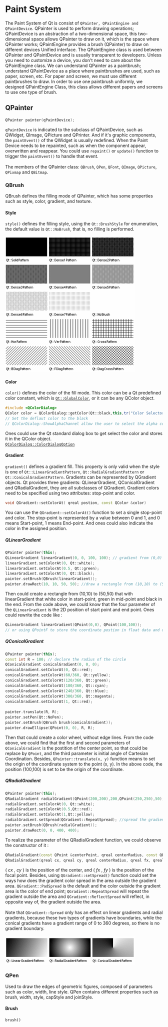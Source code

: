 # Paint System
The Paint System of Qt is consist of `QPainter, QPaintEngine and QPaintDevice`. QPainter is used to perform drawing operations; QPaintDevice is an abstraction of a two-dimensional space, this two-dimensional space allows QPainter to draw on it, which is the space where QPainter works; QPaintEngine provides a brush (QPainter) to draw on different devices Unified interface. The QPaintEngine class is used between QPainter and QPaintDevice and is usually transparent to developers. Unless you need to customize a device, you don't need to care about the QPaintEngine class. We can understand QPainter as a paintbrush; understand QPaintDevice as a place where paintbrushes are used, such as paper, screen, etc. For paper and screen, we must use different paintbrushes to draw. In order to use one paintbrush uniformly, we designed QPaintEngine Class, this class allows different papers and screens to use one type of brush.


## QPainter
```cpp
QPainter painter(qPaintDevice);
```
`qPaintDevice` is indicated to the subclass of QPaintDevice, such as QWidget, QImage, QPicture and QPrinter. And if it's graphic components, the `paintEvent()` of the QWidget is usually redefined. When the Paint Device needs to be repainted, such as when the component appear, overwritten and reappear. You could use `repaint()` or `update()` function to trigger the `paintEvent()` to handle that event.<br>
<br>
The members of the QPainter class: `QBrush`, `QPen`, `QFont`, `QImage`, `QPicture`, `QPixmap` and `QBitmap`.
### QBrush
QBrush defines the filling mode of QPainter, which has some properties such as style, color, gradient, and texture.
#### Style
`style()` defines the filling style, using the `Qt::BrushStyle` for enumeration, the default value is `Qt::NoBrush`, that is, no filling is performed.<br><br>
![image](https://raw.githubusercontent.com/KoKoLates/QT_learning/main/note/images/QBrushStyle.png)
#### Color
`color()` defines the color of the fill mode. This color can be a Qt predefined color constant, which is [`Qt::GlobalColor`](https://doc.qt.io/qt-5/qt.html#GlobalColor-enum), or it can be any QColor object.
```cpp
#include <QColorDialog>
QColor color = QColorDialog::getColor(Qt::black,this,tr("Color Selector"),QColorDialog::ShowAlphaChannel);
// Set the deflaut color to the black
// QColorDialog::ShowAlphaChannel allow the user to select the alpha component of a color.
```
Ones could use the Qt standard dialog box to get select the color and stores it in the QColor object.<br>
[`QColorDialog::ColorDialogOption`](https://doc.qt.io/qt-5/qcolordialog.html#ColorDialogOption-enum)
#### Gradient
`gradient()` defines a gradient fill. This property is only valid when the style is one of `Qt::LinearGradientPattern`, `Qt::RadialGradientPattern` or `Qt::ConicalGradientPattern`. Gradients can be represented by QGradient objects. Qt provides three gradients: QLinearGradient, QConicalGradient and QRadialGradient, they are all subclasses of QGradient. Gradient colors need to be specified using two attributes: stop-point and color. 
```cpp
void QGradient::setColorAt( qreal postion, const QColor &color)
```
You can use the `QGradient::setColorAt()` function to set a single stop-point and color. The stop-point is represented by a value between 0 and 1, and 0 means Start-point, 1 means End-point. And ones could also indicate the color in the assigned position.<br>
##### QLinearGradient 
```cpp
QPainter painter(this);
QLinearGradient linearGradient(0, 0, 100, 100); // gradient from (0,0) to (100,100)
linearGradient.setColorAt(0, Qt::white);
linearGradient.setColorAt(0.5, Qt::green);
linearGradient.setColorAt(0, Qt::black);
painter.setBrush(QBrush(linearGradient));
painter.drawRect(10, 10, 50, 50); //draw a rectangle from (10,10) to (50,50) with linearGradient
```
Then could create a rectangle from (10,10) to (50,50) that with linearGradient that white color in start-point, green in mid-point and black in the end. From the code above, we could know that the four parameter of the `QLinearGradient` is the 2D position of start point and end point. Ones could rewrite the code like :
```cpp
QLinearGradient linearGradient(QPoint(0,0), QPoint(100,100));
// or using QPointF to store the coordinate postion in float data and display the gradient more accurately
```
##### QConicalGradient
```cpp
QPainter painter(this);
const int R = 100; // declare the radius of the circle
QConicalGradient conicalGradient(0, 0, 0);
conicalGradient.setColorAt(0, Qt::red);
conicalGradient.setColorAt(60/360, Qt::yellow);
conicalGradient.setColorAt(120/360, Qt::green);
conicalGradient.setColorAt(180/360, Qt::cyan);
conicalGradient.setColorAt(240/360, Qt::blue);
conicalGradient.setColorAt(300/360, Qt::magenta);
conicalGradient.setColorAt(1, Qt::red);

painter.translate(R, R);
painter.setPen(Qt::NoPen);
painter.setBrush(QBrush brush(conicalGradient));
painter.drawEllipse(QPoint(0, 0), R, R);
```
Then that could create a color wheel, without edge lines. From the code above, we could find that the first and second parameters of `QConicalGradient` is the postition of the center point, so that could be replace by `QPoint`, and the third parameter is initial angle of Cartesian Coordination. Besides, `QPainter::translate(x, y)` function means to set the origin of the coordinate system to the point (x, y). In the above code, the position (100,100) is set to be the origin of the coordinate.
##### QRadialGradient
```cpp
QPainter painter(this);
QRadialGradient radialGradient(QPoint(200,200),200,QPoint(250,250),50);
radialGradient.setColorAt(0, Qt::white);
radialGradient.setColorAt(0.5,Qt::red);
radialGradient.setColorAt(1,Qt::yellow);
radialGradient.setSpread(QGradient::RepeatSpread); //spread the gradient in repeat mode
painter.setBrush(QBrush(radialGradient));
painter.drawRect(0, 0, 400, 400);
```
To realize the parameter of the QRadialGradient function, we could observe the constructor of it :
```cpp
QRadialGradient(const QPoint &centerPoint, qreal centerRadius, const QPoint &focalPoint, qreal focalRadius);
QRadialGradient(qreal cx, qreal cy, qreal centerRadius, qreal fx, qreal fy, qreal focalRadius);
```
( _cx_ , _cy_ ) is the position of the center, and ( _fx_ , _fy_ ) is the position of the focal point. Besides, using `QGradient::setSpread()` function could set the ways how does the gradient color spread in the area outside the gradient area. `QGradient::PadSpread` is the default and the color outside the gradient area is the color of end point; `QGradient::RepeatSpread` will repeat the gradient outside the area and `QGradient::ReflectSpread` will reflect, in opposite way of, the gradient outside the area.<br>
<br>
Note that `QGradient::Spread` only has an effect on linear gradients and radial gradients, because these two types of gradients have boundaries, while the conical gradients have a gradient range of 0 to 360 degrees, so there is no gradient boundary.<br><br>
![image](https://raw.githubusercontent.com/KoKoLates/QT_learning/main/note/images/QBrushGradient.png)

### QPen
Used to draw the edges of geometric figures, composed of parameters such as color, width, line style. QPen contains different properties such as brush, width, style, capStyle and joinStyle.
#### Brush
`brush()` 
